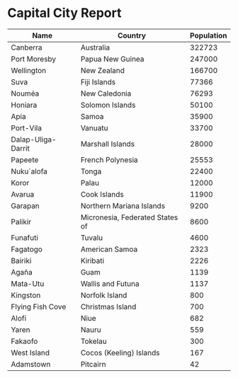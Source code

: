 # Capital City Report

| Name | Country | Population |
| ---- | ------- | ---------- |
| Canberra | Australia | 322723 |
| Port Moresby | Papua New Guinea | 247000 |
| Wellington | New Zealand | 166700 |
| Suva | Fiji Islands | 77366 |
| Nouméa | New Caledonia | 76293 |
| Honiara | Solomon Islands | 50100 |
| Apia | Samoa | 35900 |
| Port-Vila | Vanuatu | 33700 |
| Dalap-Uliga-Darrit | Marshall Islands | 28000 |
| Papeete | French Polynesia | 25553 |
| Nuku´alofa | Tonga | 22400 |
| Koror | Palau | 12000 |
| Avarua | Cook Islands | 11900 |
| Garapan | Northern Mariana Islands | 9200 |
| Palikir | Micronesia, Federated States of | 8600 |
| Funafuti | Tuvalu | 4600 |
| Fagatogo | American Samoa | 2323 |
| Bairiki | Kiribati | 2226 |
| Agaña | Guam | 1139 |
| Mata-Utu | Wallis and Futuna | 1137 |
| Kingston | Norfolk Island | 800 |
| Flying Fish Cove | Christmas Island | 700 |
| Alofi | Niue | 682 |
| Yaren | Nauru | 559 |
| Fakaofo | Tokelau | 300 |
| West Island | Cocos (Keeling) Islands | 167 |
| Adamstown | Pitcairn | 42 |
